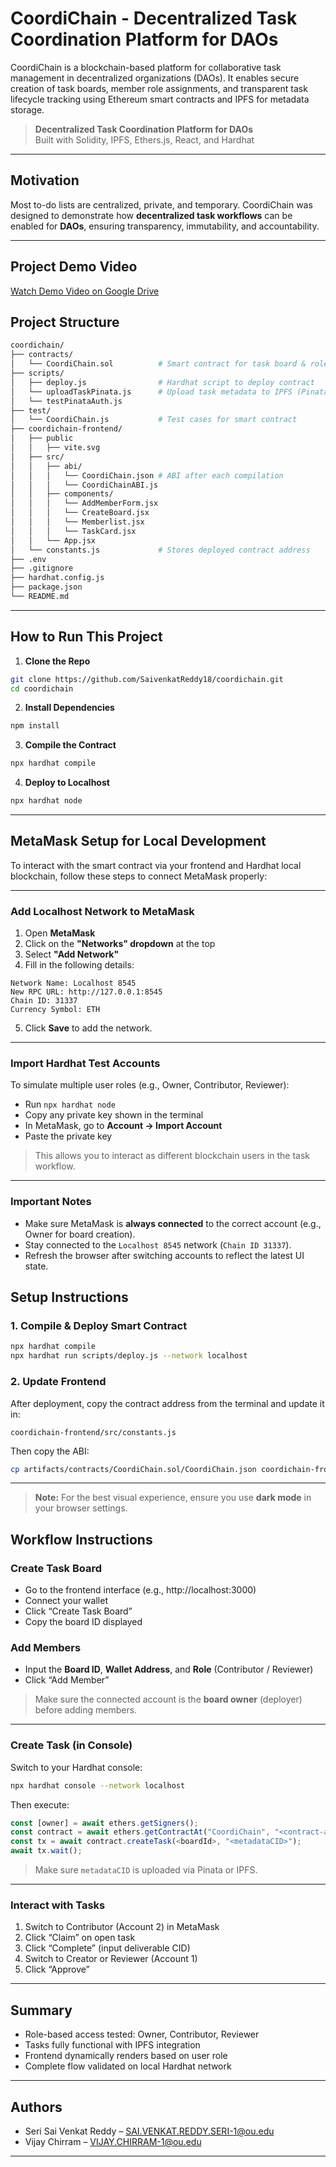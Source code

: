 #  CoordiChain - Decentralized Task Coordination Platform for DAOs #

CoordiChain is a blockchain-based platform for collaborative task management in decentralized organizations (DAOs). It enables secure creation of task boards, member role assignments, and transparent task lifecycle tracking using Ethereum smart contracts and IPFS for metadata storage.

> **Decentralized Task Coordination Platform for DAOs**  
> Built with Solidity, IPFS, Ethers.js, React, and Hardhat

---
##  Motivation

Most to-do lists are centralized, private, and temporary. CoordiChain was designed to demonstrate how **decentralized task workflows** can be enabled for **DAOs**, ensuring transparency, immutability, and accountability.

---
##  Project Demo Video
 [Watch Demo Video on Google Drive](https://drive.google.com/file/d/1lTbM9A7jjbUJ4Iatk0vm91Xx4SNQEKpR/view?usp=sharing)



##  Project Structure

```bash
coordichain/
├── contracts/
│   └── CoordiChain.sol          # Smart contract for task board & role logic
├── scripts/
│   ├── deploy.js                # Hardhat script to deploy contract
│   └── uploadTaskPinata.js      # Upload task metadata to IPFS (Pinata)
│   └── testPinataAuth.js
├── test/
│   └── CoordiChain.js           # Test cases for smart contract
├── coordichain-frontend/
│   ├── public
│   │   ├── vite.svg
│   ├── src/
│   │   ├── abi/
│   │   │   └── CoordiChain.json # ABI after each compilation
│   │   │   └── CoordiChainABI.js
│   │   ├── components/
│   │   │   └── AddMemberForm.jsx
│   │   │   └── CreateBoard.jsx
│   │   │   └── Memberlist.jsx
│   │   │   └── TaskCard.jsx
│   │   └── App.jsx
│   └── constants.js             # Stores deployed contract address
├── .env
├── .gitignore
├── hardhat.config.js
├── package.json
└── README.md
```

---
##  How to Run This Project

1. **Clone the Repo**

```bash
git clone https://github.com/SaivenkatReddy18/coordichain.git
cd coordichain
```

2. **Install Dependencies**

```bash
npm install
```

3. **Compile the Contract**

```bash
npx hardhat compile
```



4. **Deploy to Localhost**

```bash
npx hardhat node

```

---
##  MetaMask Setup for Local Development

To interact with the smart contract via your frontend and Hardhat local blockchain, follow these steps to connect MetaMask properly:

---

###  Add Localhost Network to MetaMask

1. Open **MetaMask**
2. Click on the  **"Networks" dropdown** at the top
3. Select  **"Add Network"**
4. Fill in the following details:

```
Network Name: Localhost 8545
New RPC URL: http://127.0.0.1:8545
Chain ID: 31337
Currency Symbol: ETH
```

5. Click **Save** to add the network.

---

###  Import Hardhat Test Accounts

To simulate multiple user roles (e.g., Owner, Contributor, Reviewer):

- Run `npx hardhat node`
- Copy any private key shown in the terminal
- In MetaMask, go to **Account → Import Account**
- Paste the private key

>  This allows you to interact as different blockchain users in the task workflow.

---

###  Important Notes

- Make sure MetaMask is **always connected** to the correct account (e.g., Owner for board creation).
- Stay connected to the `Localhost 8545` network (`Chain ID 31337`).
- Refresh the browser after switching accounts to reflect the latest UI state.


##  Setup Instructions

###  1. Compile & Deploy Smart Contract

```bash
npx hardhat compile
npx hardhat run scripts/deploy.js --network localhost
```

###  2. Update Frontend

After deployment, copy the contract address from the terminal and update it in:

```
coordichain-frontend/src/constants.js
```

Then copy the ABI:

```bash
cp artifacts/contracts/CoordiChain.sol/CoordiChain.json coordichain-frontend/src/abi/CoordiChain.json
```

---
> **Note:** For the best visual experience, ensure you use **dark mode** in your browser settings.


##  Workflow Instructions

###  Create Task Board

- Go to the frontend interface (e.g., http://localhost:3000)
- Connect your wallet
- Click “Create Task Board”
- Copy the board ID displayed

###  Add Members

- Input the **Board ID**, **Wallet Address**, and **Role** (Contributor / Reviewer)
- Click “Add Member”

>  Make sure the connected account is the **board owner** (deployer) before adding members.

---

###  Create Task (in Console)

Switch to your Hardhat console:

```bash
npx hardhat console --network localhost
```

Then execute:

```js
const [owner] = await ethers.getSigners();
const contract = await ethers.getContractAt("CoordiChain", "<contract-address>", owner);
const tx = await contract.createTask(<boardId>, "<metadataCID>");
await tx.wait();
```

> Make sure `metadataCID` is uploaded via Pinata or IPFS.

---

###  Interact with Tasks

1. Switch to Contributor (Account 2) in MetaMask
2. Click “Claim” on open task
3. Click “Complete” (input deliverable CID)
4. Switch to Creator or Reviewer (Account 1)
5. Click “Approve”

---

##  Summary

-  Role-based access tested: Owner, Contributor, Reviewer
-  Tasks fully functional with IPFS integration
-  Frontend dynamically renders based on user role
-  Complete flow validated on local Hardhat network

---

##  Authors

- Seri Sai Venkat Reddy – SAI.VENKAT.REDDY.SERI-1@ou.edu
- Vijay Chirram – VIJAY.CHIRRAM-1@ou.edu

---

